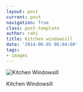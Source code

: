 ```yaml
---
layout: post
current: post
navigation: True
class: post-template
author: rahi
title: Kitchen windowsill
date: '2014-06-05 06:04:00'
tags:
- images
---
```


![Kitchen Windowsill](https://lh3.googleusercontent.com/ZV_HJ04q49BD8ur9HNtFubVYOxZyB5ss9YA-T1UJzkCCc038hk8OgHS1vQiaSVfC2XUrqBXPk3FMHPEpycgJciH521YChL-_cVZebZAKfCAkBBn0fl8nOG7qvgPak4JrpbFNrsGb8f84UwHeWuSENGpcaz6U3fqhNn6YUi-UPLt8813jIkX_PbardfjO0dXdCJE8zu_hssjy4gt71Li0ozLDfwmhLacuBrDBlFbZ3sSC7lpbPcs7cLN35dfBMQbcKFRUZlL8pIUJgAvkC0XD4cmKpk7URKxqmtV7Cw4sMlRvATEiRW8MkqNs3qEpyKW-wxYsiseBoIyo6nv_fBPiF_RfwRro3TjyCLJYxVjMFDdiz-6aZNWngddu7MNtqEgeJlqcAa_08VdjiWAot43HuizcyC7W5kV3WH5-gbGbdXPwcaDwDUuwV0vBilO1d01D4aceDdAys3J2O2IJCoc_PS71uwfbFa97bJGtcKhJ5qV_q0YK75xZWIu6oV4kzzVmOFh6VbXJ5gTqHGuNdOIHWNU6Xvb_nNOgIHSjbyACVESGR15a4-ronPZOtCyNyFBDCJboJOX4-M7_52boXleWX659qO_fbM3yr9remJgFNBFnmlne0NXL-Q=s640-no)  

Kitchen Windowsill
